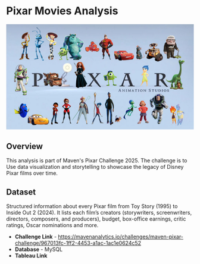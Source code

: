 # Pixar Movies Analysis

![](https://github.com/sshreya/PortfolioProjects/blob/main/Pixar%20Movies%20Analysis/images/pixar_animation_studios_wallpaper__1995_2023__by_coolteen15_dg1u1e3-fullview.jpg)

## Overview
This analysis is part of Maven's Pixar Challenge 2025. The challenge is to Use data visualization and storytelling to showcase the legacy of Disney Pixar films over time.

##  Dataset
Structured information about every Pixar film from Toy Story (1995) to Inside Out 2 (2024). 
It lists each film’s creators (storywriters, screenwriters, directors, composers, and producers), budget, box-office earnings, critic ratings, Oscar nominations and more.

- **Challenge Link** - https://mavenanalytics.io/challenges/maven-pixar-challenge/967013fc-1ff2-4453-a1ac-1ac1e0624c52
- **Database** - MySQL
- **Tableau Link** 
